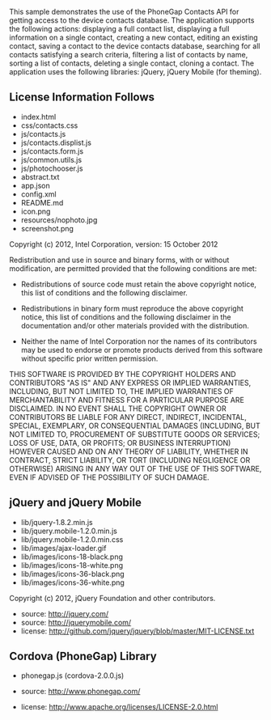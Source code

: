 This sample demonstrates the use of the PhoneGap Contacts API for getting
access to the device contacts database. 
The application supports the following actions: displaying a full contact list, displaying 
a full information on a single contact, creating a new contact, editing an existing contact, 
saving a contact to the device contacts database, searching for all contacts satisfying 
a search criteria, filtering a list of contacts by name, sorting a list of contacts, 
deleting a single contact, cloning a contact.
The application uses the following libraries: jQuery, jQuery Mobile (for theming).


License Information Follows
---------------------------
* index.html
* css/contacts.css
* js/contacts.js
* js/contacts.displist.js
* js/contacts.form.js
* js/common.utils.js
* js/photochooser.js
* abstract.txt
* app.json
* config.xml
* README.md
* icon.png
* resources/nophoto.jpg
* screenshot.png

Copyright (c) 2012, Intel Corporation, version: 15 October 2012

Redistribution and use in source and binary forms, with or without modification, 
are permitted provided that the following conditions are met:

- Redistributions of source code must retain the above copyright notice, 
  this list of conditions and the following disclaimer.

- Redistributions in binary form must reproduce the above copyright notice, 
  this list of conditions and the following disclaimer in the documentation 
  and/or other materials provided with the distribution.

- Neither the name of Intel Corporation nor the names of its contributors 
  may be used to endorse or promote products derived from this software 
  without specific prior written permission.

THIS SOFTWARE IS PROVIDED BY THE COPYRIGHT HOLDERS AND CONTRIBUTORS "AS IS" 
AND ANY EXPRESS OR IMPLIED WARRANTIES, INCLUDING, BUT NOT LIMITED TO, 
THE IMPLIED WARRANTIES OF MERCHANTABILITY AND FITNESS FOR A PARTICULAR PURPOSE 
ARE DISCLAIMED. IN NO EVENT SHALL THE COPYRIGHT OWNER OR CONTRIBUTORS BE 
LIABLE FOR ANY DIRECT, INDIRECT, INCIDENTAL, SPECIAL, EXEMPLARY, OR 
CONSEQUENTIAL DAMAGES (INCLUDING, BUT NOT LIMITED TO, PROCUREMENT OF SUBSTITUTE 
GOODS OR SERVICES; LOSS OF USE, DATA, OR PROFITS; OR BUSINESS INTERRUPTION) 
HOWEVER CAUSED AND ON ANY THEORY OF LIABILITY, WHETHER IN CONTRACT, STRICT 
LIABILITY, OR TORT (INCLUDING NEGLIGENCE OR OTHERWISE) ARISING IN ANY WAY OUT 
OF THE USE OF THIS SOFTWARE, EVEN IF ADVISED OF THE POSSIBILITY OF SUCH DAMAGE.


jQuery and jQuery Mobile
------------------------
* lib/jquery-1.8.2.min.js
* lib/jquery.mobile-1.2.0.min.js 
* lib/jquery.mobile-1.2.0.min.css
* lib/images/ajax-loader.gif
* lib/images/icons-18-black.png
* lib/images/icons-18-white.png
* lib/images/icons-36-black.png
* lib/images/icons-36-white.png

Copyright (c) 2012, jQuery Foundation and other contributors.

* source:  http://jquery.com/
* source:  http://jquerymobile.com/
* license:  http://github.com/jquery/jquery/blob/master/MIT-LICENSE.txt


Cordova (PhoneGap) Library
--------------------------
* phonegap.js (cordova-2.0.0.js)

* source:  http://www.phonegap.com/
* license:  http://www.apache.org/licenses/LICENSE-2.0.html
